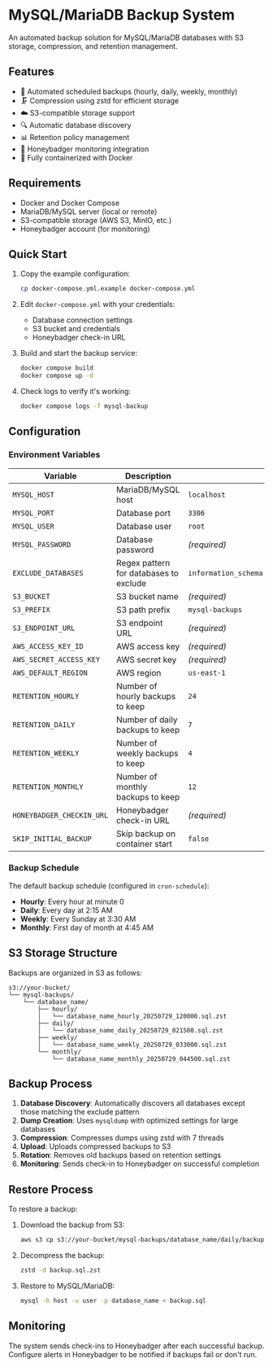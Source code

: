 # MySQL/MariaDB Backup System

An automated backup solution for MySQL/MariaDB databases with S3 storage, compression, and retention management.

## Features

- 🔄 Automated scheduled backups (hourly, daily, weekly, monthly)
- 🗜️ Compression using zstd for efficient storage
- ☁️ S3-compatible storage support
- 🔍 Automatic database discovery
- 📊 Retention policy management
- 🔔 Honeybadger monitoring integration
- 🐳 Fully containerized with Docker

## Requirements

- Docker and Docker Compose
- MariaDB/MySQL server (local or remote)
- S3-compatible storage (AWS S3, MinIO, etc.)
- Honeybadger account (for monitoring)

## Quick Start

1. Copy the example configuration:
   ```bash
   cp docker-compose.yml.example docker-compose.yml
   ```

2. Edit `docker-compose.yml` with your credentials:
   - Database connection settings
   - S3 bucket and credentials
   - Honeybadger check-in URL

3. Build and start the backup service:
   ```bash
   docker compose build
   docker compose up -d
   ```

4. Check logs to verify it's working:
   ```bash
   docker compose logs -f mysql-backup
   ```

## Configuration

### Environment Variables

| Variable | Description | Default |
|----------|-------------|---------|
| `MYSQL_HOST` | MariaDB/MySQL host | `localhost` |
| `MYSQL_PORT` | Database port | `3306` |
| `MYSQL_USER` | Database user | `root` |
| `MYSQL_PASSWORD` | Database password | *(required)* |
| `EXCLUDE_DATABASES` | Regex pattern for databases to exclude | `information_schema\|performance_schema\|mysql\|sys` |
| `S3_BUCKET` | S3 bucket name | *(required)* |
| `S3_PREFIX` | S3 path prefix | `mysql-backups` |
| `S3_ENDPOINT_URL` | S3 endpoint URL | *(required)* |
| `AWS_ACCESS_KEY_ID` | AWS access key | *(required)* |
| `AWS_SECRET_ACCESS_KEY` | AWS secret key | *(required)* |
| `AWS_DEFAULT_REGION` | AWS region | `us-east-1` |
| `RETENTION_HOURLY` | Number of hourly backups to keep | `24` |
| `RETENTION_DAILY` | Number of daily backups to keep | `7` |
| `RETENTION_WEEKLY` | Number of weekly backups to keep | `4` |
| `RETENTION_MONTHLY` | Number of monthly backups to keep | `12` |
| `HONEYBADGER_CHECKIN_URL` | Honeybadger check-in URL | *(required)* |
| `SKIP_INITIAL_BACKUP` | Skip backup on container start | `false` |

### Backup Schedule

The default backup schedule (configured in `cron-schedule`):

- **Hourly**: Every hour at minute 0
- **Daily**: Every day at 2:15 AM
- **Weekly**: Every Sunday at 3:30 AM
- **Monthly**: First day of month at 4:45 AM

## S3 Storage Structure

Backups are organized in S3 as follows:

```
s3://your-bucket/
└── mysql-backups/
    └── database_name/
        ├── hourly/
        │   └── database_name_hourly_20250729_120000.sql.zst
        ├── daily/
        │   └── database_name_daily_20250729_021500.sql.zst
        ├── weekly/
        │   └── database_name_weekly_20250729_033000.sql.zst
        └── monthly/
            └── database_name_monthly_20250729_044500.sql.zst
```

## Backup Process

1. **Database Discovery**: Automatically discovers all databases except those matching the exclude pattern
2. **Dump Creation**: Uses `mysqldump` with optimized settings for large databases
3. **Compression**: Compresses dumps using zstd with 7 threads
4. **Upload**: Uploads compressed backups to S3
5. **Rotation**: Removes old backups based on retention settings
6. **Monitoring**: Sends check-in to Honeybadger on successful completion

## Restore Process

To restore a backup:

1. Download the backup from S3:
   ```bash
   aws s3 cp s3://your-bucket/mysql-backups/database_name/daily/backup.sql.zst backup.sql.zst
   ```

2. Decompress the backup:
   ```bash
   zstd -d backup.sql.zst
   ```

3. Restore to MySQL/MariaDB:
   ```bash
   mysql -h host -u user -p database_name < backup.sql
   ```

## Monitoring

The system sends check-ins to Honeybadger after each successful backup. Configure alerts in Honeybadger to be notified if backups fail or don't run.
